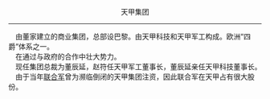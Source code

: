 <p align="center">天甲集团</p>

****

&emsp;由董家建立的商业集团，总部设巴黎。由天甲科技和天甲军工构成。欧洲“四爵”体系之一。  
&emsp;在通过与政府的合作中壮大势力。  
&emsp;现任集团总裁为董辰延，赵符任天甲军工董事长，董辰延亲任天甲科技董事长。   
&emsp;由于当年[联合军](UA.md)曾为濒临倒闭的天甲集团注资，因此联合军在天甲占有很大股份。  